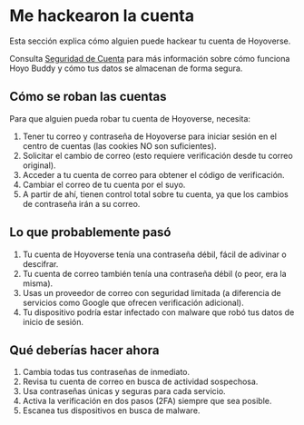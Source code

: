 # Me hackearon la cuenta

Esta sección explica cómo alguien puede hackear tu cuenta de Hoyoverse.

Consulta [Seguridad de Cuenta](./Account-Security.md) para más información sobre cómo funciona Hoyo Buddy y cómo tus datos se almacenan de forma segura.

## Cómo se roban las cuentas

Para que alguien pueda robar tu cuenta de Hoyoverse, necesita:

1. Tener tu correo y contraseña de Hoyoverse para iniciar sesión en el centro de cuentas (las cookies NO son suficientes).
2. Solicitar el cambio de correo (esto requiere verificación desde tu correo original).
3. Acceder a tu cuenta de correo para obtener el código de verificación.
4. Cambiar el correo de tu cuenta por el suyo.
5. A partir de ahí, tienen control total sobre tu cuenta, ya que los cambios de contraseña irán a su correo.

## Lo que probablemente pasó

1. Tu cuenta de Hoyoverse tenía una contraseña débil, fácil de adivinar o descifrar.
2. Tu cuenta de correo también tenía una contraseña débil (o peor, era la misma).
3. Usas un proveedor de correo con seguridad limitada (a diferencia de servicios como Google que ofrecen verificación adicional).
4. Tu dispositivo podría estar infectado con malware que robó tus datos de inicio de sesión.

## Qué deberías hacer ahora

1. Cambia todas tus contraseñas de inmediato.
2. Revisa tu cuenta de correo en busca de actividad sospechosa.
3. Usa contraseñas únicas y seguras para cada servicio.
4. Activa la verificación en dos pasos (2FA) siempre que sea posible.
5. Escanea tus dispositivos en busca de malware.
